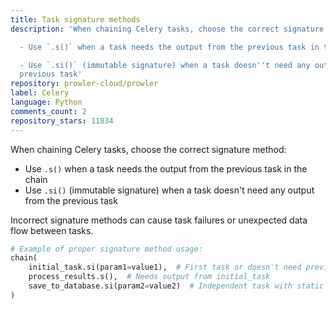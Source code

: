 ```yaml
---
title: Task signature methods
description: 'When chaining Celery tasks, choose the correct signature method:

  - Use `.s()` when a task needs the output from the previous task in the chain

  - Use `.si()` (immutable signature) when a task doesn''t need any output from the
  previous task'
repository: prowler-cloud/prowler
label: Celery
language: Python
comments_count: 2
repository_stars: 11834
---
```


When chaining Celery tasks, choose the correct signature method:
- Use `.s()` when a task needs the output from the previous task in the chain
- Use `.si()` (immutable signature) when a task doesn't need any output from the previous task

Incorrect signature methods can cause task failures or unexpected data flow between tasks.

```python
# Example of proper signature method usage:
chain(
    initial_task.si(param1=value1),  # First task or doesn't need previous output
    process_results.s(),  # Needs output from initial_task
    save_to_database.si(param2=value2)  # Independent task with static parameters
)
```